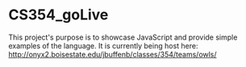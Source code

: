 # CS354_goLive
This project's purpose is to showcase JavaScript and provide simple examples of the language. It is currently being host here: http://onyx2.boisestate.edu/jbuffenb/classes/354/teams/owls/
